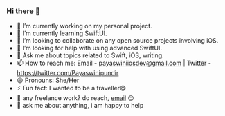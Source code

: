 ### Hi there 👋

<!--
**PayaswiniPundir/PayaswiniPundir** is a ✨ _special_ ✨ repository because its `README.md` (this file) appears on your GitHub profile.

Here are some ideas to get you started:-->

- 🔭 I’m currently working on my personal project.
- 🌱 I’m currently learning SwiftUI.
- 👯 I’m looking to collaborate on any open source projects involving iOS.
- 🤔 I’m looking for help with using advanced SwiftUI.
- 💬 Ask me about topics related to Swift, iOS, writing.
- 📫 How to reach me: Email - payaswiniiosdev@gmail.com | Twitter - https://twitter.com/Payaswinipundir
- 😄 Pronouns: She/Her
- ⚡ Fun fact: I wanted to be a traveller😋
- 💼 any freelance work? do reach, [email](payaswiniiosdev@gmail.com "email")  😊 
- 💬 ask me about anything, i am happy to help
